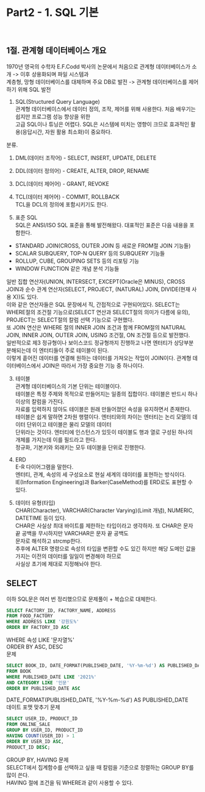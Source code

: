 <h1>Part2 - 1. SQL 기본</h1><br>

## 1절. 관계형 데이터베이스 개요
1970년 영국의 수학자 E.F.Codd 박사의 논문에서 처음으로 관계형 데이터베이스가 소개 -> 이후 상용화되며 파일 시스템과  
계층형, 망형 데이터베이스를 대체하며 주요 DB로 발전 -> 관계형 데이터베이스를 제어하기 위해 SQL 발전  
  
1. SQL(Structured Query Language)  
관계형 데이터베이스에서 데이터 정의, 조작, 제어를 위해 사용한다. 처음 배우기는 쉽지만 프로그램 성능 향상을 위한  
고급 SQL이나 튜닝은 어렵다. SQL은 시스템에 미치는 영향이 크므로 효과적인 활용(응답시간, 자원 활용 최소화)이 중요하다.    
  
분류.  
1. DML(데이터 조작어) - SELECT, INSERT, UPDATE, DELETE  
2. DDL(데이터 정의어) - CREATE, ALTER, DROP, RENAME  
3. DCL(데이터 제어어) - GRANT, REVOKE  
4. TCL(데이터 제어어) - COMMIT, ROLLBACK  
TCL을 DCL의 정의에 포함시키기도 한다.  
  
2. 표준 SQL  
SQL은 ANSI/ISO SQL 표준을 통해 발전해왔다. 대표적인 표준은 다음 내용을 포함한다.  
- STANDARD JOIN(CROSS, OUTER JOIN 등 새로운 FROM절 JOIN 기능들)   
- SCALAR SUBQUERY, TOP-N QUERY 등의 SUBQUERY 기능들  
- ROLLUP, CUBE, GROUPING SETS 등의 리포팅 기능  
- WINDOW FUNCTION 같은 개념 분석 기능들  
  
일반 집합 연산자(UNION, INTERSECT, EXCEPT(Oracle은 MINUS), CROSS JOIN과 순수 관계 연산자(SELECT, PROJECT, (NATURAL) JOIN, DIVIDE(현재 사용 X))도 있다.  
이와 같은 연산자들은 SQL 문장에서 직, 간접적으로 구현되어있다. SELECT는 WHERE절의 조건절 기능으로(SELECT 연산과 SELECT절의 의미가 다름에 유의), PROJECT는 SELECT절의 칼럼 선택 기능으로 구현했다.  
또 JOIN 연산은 WHERE 절의 INNER JOIN 조건과 함께 FROM절의 NATURAL JOIN, INNER JOIN, OUTER JOIN, USING 조건절, ON 조건절 등으로 발전했다.  
일반적으로 제3 정규형이나 보이스코드 정규형까지 진행하고 나면 엔터티가 상당부분 분해되는데 이 엔터티들이 주로 테이블이 된다.  
이렇게 흩어진 데이터를 연결해 원하는 데이터를 가져오는 작업이 JOIN이다. 관계형 데이터베이스에서 JOIN은 따라서 가장 중요한 기능 중 하나이다.  
  
3. 테이블  
관계형 데이터베이스의 기본 단위는 테이블이다.  
테이블은 특정 주제와 목적으로 만들어지는 일종의 집합이다. 테이블은 반드시 하나 이상의 칼럼을 가진다.  
자료를 입력하지 않아도 테이블은 원래 만들어졌던 속성을 유지하면서 존재한다.  
테이블은 쉽게 말하면 2차원 행렬이다. 엔터티와의 차이는 엔터티는 논리 모델의 데이터 단위이고 테이블은 물리 모델의 데이터  
단위라는 것이다. 엔터티에 인스턴스가 있듯이 테이블도 행과 열로 구성된 하나의 개체를 가지는데 이를 필드라고 한다.   
정규화, 기본키와 외래키는 모두 테이블을 단위로 진행한다.  
  
4. ERD  
E-R 다이어그램을 말한다.  
엔터티, 관계, 속성의 세 구성요소로 현실 세계의 데이터를 표현하는 방식이다.  
IE(Information Engineering)과 Barker(CaseMethod)를 ERD로도 표현할 수 있다.  
  
5. 데이터 유형(타입)  
CHAR(Character), VARCHAR(Character Varying)(Limit 개념), NUMERIC, DATETIME 등이 있다.  
CHAR은 사실상 최대 바이트를 제한하는 타입이라고 생각하자. 또 CHAR은 문자 끝 공백을 무시하지만 VARCHAR은 문자 끝 공백도  
문자로 해석하고 strcmp한다.  
추후에 ALTER 명령으로 속성의 타입을 변환할 수도 있긴 하지만 해당 도메인 값을 가지는 이전의 데이터를 일일이 변경해야 하므로  
사실상 초기에 제대로 지정해놔야 한다.  

## SELECT
이하 SQL문은 여러 번 정리했으므로 문제풀이 + 복습으로 대체한다.  

```sql
SELECT FACTORY_ID, FACTORY_NAME, ADDRESS
FROM FOOD_FACTORY
WHERE ADDRESS LIKE '강원도%'
ORDER BY FACTORY_ID ASC
```
WHERE 속성 LIKE '문자열%'  
ORDER BY ASC, DESC  
문제  

```sql
SELECT BOOK_ID, DATE_FORMAT(PUBLISHED_DATE, '%Y-%m-%d') AS PUBLISHED_DATE
FROM BOOK
WHERE PUBLISHED_DATE LIKE '2021%'
AND CATEGORY LIKE '인문'
ORDER BY PUBLISHED_DATE ASC
```
DATE\_FORMAT(PUBLISHED\_DATE, '%Y-%m-%d') AS PUBLISHED\_DATE  
데이트 포맷 맞추기 문제

```sql
SELECT USER_ID, PRODUCT_ID
FROM ONLINE_SALE
GROUP BY USER_ID, PRODUCT_ID
HAVING COUNT(USER_ID) > 1
ORDER BY USER_ID ASC,
PRODUCT_ID DESC;
```
GROUP BY, HAVING 문제  
SELECT에서 집계함수를 선택하고 싶을 때 칼럼을 기준으로 정렬하는 GROUP BY를 많이 쓴다.  
HAVING 절에 조건을 둬 WHERE과 같이 사용할 수 있다.  
  

 

